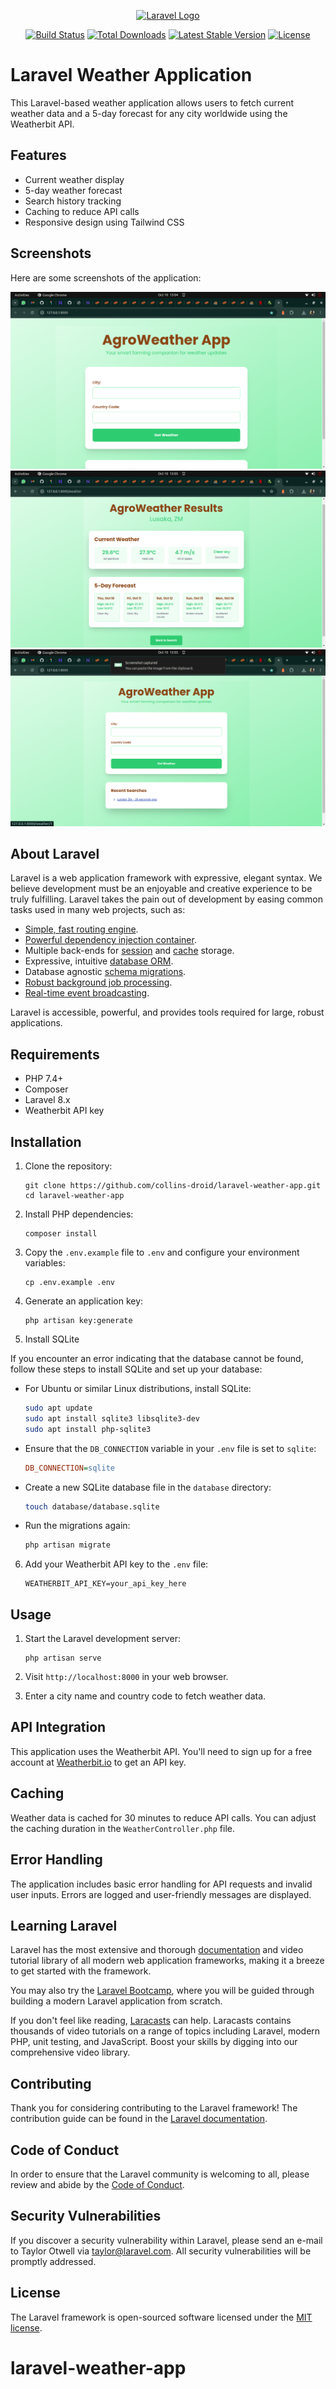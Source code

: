 <p align="center"><a href="https://laravel.com" target="_blank"><img src="https://raw.githubusercontent.com/laravel/art/master/logo-lockup/5%20SVG/2%20CMYK/1%20Full%20Color/laravel-logolockup-cmyk-red.svg" width="400" alt="Laravel Logo"></a></p>

<p align="center">
<a href="https://github.com/laravel/framework/actions"><img src="https://github.com/laravel/framework/workflows/tests/badge.svg" alt="Build Status"></a>
<a href="https://packagist.org/packages/laravel/framework"><img src="https://img.shields.io/packagist/dt/laravel/framework" alt="Total Downloads"></a>
<a href="https://packagist.org/packages/laravel/framework"><img src="https://img.shields.io/packagist/v/laravel/framework" alt="Latest Stable Version"></a>
<a href="https://packagist.org/packages/laravel/framework"><img src="https://img.shields.io/packagist/l/laravel/framework" alt="License"></a>
</p>

# Laravel Weather Application

This Laravel-based weather application allows users to fetch current weather data and a 5-day forecast for any city worldwide using the Weatherbit API.

## Features

- Current weather display
- 5-day weather forecast
- Search history tracking
- Caching to reduce API calls
- Responsive design using Tailwind CSS




## Screenshots

Here are some screenshots of the application:

![Home Page](public/images/1.png)
![Weather Data](public/images/2.png)
![Forecast Data](public/images/3.png)




## About Laravel

Laravel is a web application framework with expressive, elegant syntax. We believe development must be an enjoyable and creative experience to be truly fulfilling. Laravel takes the pain out of development by easing common tasks used in many web projects, such as:

- [Simple, fast routing engine](https://laravel.com/docs/routing).
- [Powerful dependency injection container](https://laravel.com/docs/container).
- Multiple back-ends for [session](https://laravel.com/docs/session) and [cache](https://laravel.com/docs/cache) storage.
- Expressive, intuitive [database ORM](https://laravel.com/docs/eloquent).
- Database agnostic [schema migrations](https://laravel.com/docs/migrations).
- [Robust background job processing](https://laravel.com/docs/queues).
- [Real-time event broadcasting](https://laravel.com/docs/broadcasting).

Laravel is accessible, powerful, and provides tools required for large, robust applications.

## Requirements

- PHP 7.4+
- Composer
- Laravel 8.x
- Weatherbit API key

## Installation

1. Clone the repository:
   ```
   git clone https://github.com/collins-droid/laravel-weather-app.git
   cd laravel-weather-app
   ```

2. Install PHP dependencies:
   ```
   composer install
   ```

3. Copy the `.env.example` file to `.env` and configure your environment variables:
   ```
   cp .env.example .env
   ```

4. Generate an application key:
   ```
   php artisan key:generate
   ```



5. Install SQLite

If you encounter an error indicating that the database cannot be found, follow these steps to install SQLite and set up your database:

- For Ubuntu or similar Linux distributions, install SQLite:
  ```bash
  sudo apt update
  sudo apt install sqlite3 libsqlite3-dev
  sudo apt install php-sqlite3
  ```

- Ensure that the `DB_CONNECTION` variable in your `.env` file is set to `sqlite`:
  ```ini
  DB_CONNECTION=sqlite
  ```

- Create a new SQLite database file in the `database` directory:
  ```bash
  touch database/database.sqlite
  ```

- Run the migrations again:
  ```bash
  php artisan migrate
  ```


6. Add your Weatherbit API key to the `.env` file:
   ```
   WEATHERBIT_API_KEY=your_api_key_here
   ```

## Usage

1. Start the Laravel development server:
   ```
   php artisan serve
   ```

2. Visit `http://localhost:8000` in your web browser.

3. Enter a city name and country code to fetch weather data.

## API Integration

This application uses the Weatherbit API. You'll need to sign up for a free account at [Weatherbit.io](https://www.weatherbit.io/) to get an API key.

## Caching

Weather data is cached for 30 minutes to reduce API calls. You can adjust the caching duration in the `WeatherController.php` file.

## Error Handling

The application includes basic error handling for API requests and invalid user inputs. Errors are logged and user-friendly messages are displayed.

## Learning Laravel

Laravel has the most extensive and thorough [documentation](https://laravel.com/docs) and video tutorial library of all modern web application frameworks, making it a breeze to get started with the framework.

You may also try the [Laravel Bootcamp](https://bootcamp.laravel.com), where you will be guided through building a modern Laravel application from scratch.

If you don't feel like reading, [Laracasts](https://laracasts.com) can help. Laracasts contains thousands of video tutorials on a range of topics including Laravel, modern PHP, unit testing, and JavaScript. Boost your skills by digging into our comprehensive video library.

## Contributing

Thank you for considering contributing to the Laravel framework! The contribution guide can be found in the [Laravel documentation](https://laravel.com/docs/contributions).

## Code of Conduct

In order to ensure that the Laravel community is welcoming to all, please review and abide by the [Code of Conduct](https://laravel.com/docs/contributions#code-of-conduct).

## Security Vulnerabilities

If you discover a security vulnerability within Laravel, please send an e-mail to Taylor Otwell via [taylor@laravel.com](mailto:taylor@laravel.com). All security vulnerabilities will be promptly addressed.

## License

The Laravel framework is open-sourced software licensed under the [MIT license](https://opensource.org/licenses/MIT).
# laravel-weather-app
